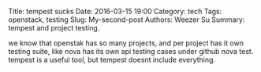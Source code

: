 Title: tempest sucks
Date: 2016-03-15 19:00
Category: tech
Tags: openstack, testing
Slug: My-second-post
Authors: Weezer Su
Summary: tempest and project testing.


we know that openstak has so many projects, and per project has it own testing suite, 
like nova has its own api testing cases under github nova test. tempest is a useful tool, but tempest doesnt include everything.
